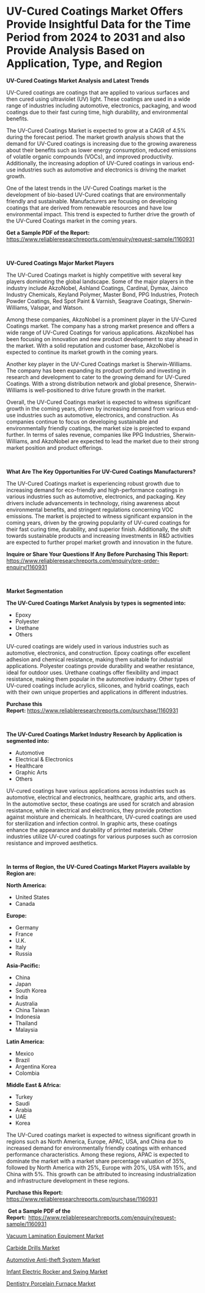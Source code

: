 <p><h1>UV-Cured Coatings Market Offers Provide Insightful Data for the Time Period from 2024 to 2031 and also Provide Analysis Based on Application, Type, and Region</h1></p><p><strong>UV-Cured Coatings Market Analysis and Latest Trends</strong></p>
<p><p>UV-Cured coatings are coatings that are applied to various surfaces and then cured using ultraviolet (UV) light. These coatings are used in a wide range of industries including automotive, electronics, packaging, and wood coatings due to their fast curing time, high durability, and environmental benefits.</p><p>The UV-Cured Coatings Market is expected to grow at a CAGR of 4.5% during the forecast period. The market growth analysis shows that the demand for UV-Cured coatings is increasing due to the growing awareness about their benefits such as lower energy consumption, reduced emissions of volatile organic compounds (VOCs), and improved productivity. Additionally, the increasing adoption of UV-Cured coatings in various end-use industries such as automotive and electronics is driving the market growth.</p><p>One of the latest trends in the UV-Cured Coatings market is the development of bio-based UV-Cured coatings that are environmentally friendly and sustainable. Manufacturers are focusing on developing coatings that are derived from renewable resources and have low environmental impact. This trend is expected to further drive the growth of the UV-Cured Coatings market in the coming years.</p></p>
<p><strong>Get a Sample PDF of the Report:&nbsp;</strong> <a href="https://www.reliableresearchreports.com/enquiry/request-sample/1160931">https://www.reliableresearchreports.com/enquiry/request-sample/1160931</a></p>
<p>&nbsp;</p>
<p><strong>UV-Cured Coatings Major Market Players</strong></p>
<p><p>The UV-Cured Coatings market is highly competitive with several key players dominating the global landscape. Some of the major players in the industry include AkzoNobel, Ashland Coatings, Cardinal, Dymax, Jainco Industry Chemicals, Keyland Polymer, Master Bond, PPG Industries, Protech Powder Coatings, Red Spot Paint & Varnish, Seagrave Coatings, Sherwin-Williams, Valspar, and Watson.</p><p>Among these companies, AkzoNobel is a prominent player in the UV-Cured Coatings market. The company has a strong market presence and offers a wide range of UV-Cured Coatings for various applications. AkzoNobel has been focusing on innovation and new product development to stay ahead in the market. With a solid reputation and customer base, AkzoNobel is expected to continue its market growth in the coming years.</p><p>Another key player in the UV-Cured Coatings market is Sherwin-Williams. The company has been expanding its product portfolio and investing in research and development to cater to the growing demand for UV-Cured Coatings. With a strong distribution network and global presence, Sherwin-Williams is well-positioned to drive future growth in the market.</p><p>Overall, the UV-Cured Coatings market is expected to witness significant growth in the coming years, driven by increasing demand from various end-use industries such as automotive, electronics, and construction. As companies continue to focus on developing sustainable and environmentally friendly coatings, the market size is projected to expand further. In terms of sales revenue, companies like PPG Industries, Sherwin-Williams, and AkzoNobel are expected to lead the market due to their strong market position and product offerings.</p></p>
<p>&nbsp;</p>
<p><strong>What Are The Key Opportunities For UV-Cured Coatings Manufacturers?</strong></p>
<p><p>The UV-Cured Coatings market is experiencing robust growth due to increasing demand for eco-friendly and high-performance coatings in various industries such as automotive, electronics, and packaging. Key drivers include advancements in technology, rising awareness about environmental benefits, and stringent regulations concerning VOC emissions. The market is projected to witness significant expansion in the coming years, driven by the growing popularity of UV-cured coatings for their fast curing time, durability, and superior finish. Additionally, the shift towards sustainable products and increasing investments in R&D activities are expected to further propel market growth and innovation in the future.</p></p>
<p><strong>Inquire or Share Your Questions If Any Before Purchasing This Report:</strong> <a href="https://www.reliableresearchreports.com/enquiry/pre-order-enquiry/1160931">https://www.reliableresearchreports.com/enquiry/pre-order-enquiry/1160931</a></p>
<p>&nbsp;</p>
<p><strong>Market Segmentation</strong></p>
<p><strong>The UV-Cured Coatings Market Analysis by types is segmented into:</strong></p>
<p><ul><li>Epoxy</li><li>Polyester</li><li>Urethane</li><li>Others</li></ul></p>
<p><p>UV-cured coatings are widely used in various industries such as automotive, electronics, and construction. Epoxy coatings offer excellent adhesion and chemical resistance, making them suitable for industrial applications. Polyester coatings provide durability and weather resistance, ideal for outdoor uses. Urethane coatings offer flexibility and impact resistance, making them popular in the automotive industry. Other types of UV-cured coatings include acrylics, silicones, and hybrid coatings, each with their own unique properties and applications in different industries.</p></p>
<p><strong>Purchase this Report:&nbsp;</strong><a href="https://www.reliableresearchreports.com/purchase/1160931">https://www.reliableresearchreports.com/purchase/1160931</a></p>
<p>&nbsp;</p>
<p><strong>The UV-Cured Coatings Market Industry Research by Application is segmented into:</strong></p>
<p><ul><li>Automotive</li><li>Electrical & Electronics</li><li>Healthcare</li><li>Graphic Arts</li><li>Others</li></ul></p>
<p><p>UV-cured coatings have various applications across industries such as automotive, electrical and electronics, healthcare, graphic arts, and others. In the automotive sector, these coatings are used for scratch and abrasion resistance, while in electrical and electronics, they provide protection against moisture and chemicals. In healthcare, UV-cured coatings are used for sterilization and infection control. In graphic arts, these coatings enhance the appearance and durability of printed materials. Other industries utilize UV-cured coatings for various purposes such as corrosion resistance and improved aesthetics.</p></p>
<p>&nbsp;</p>
<p><strong>In terms of Region, the UV-Cured Coatings Market Players available by Region are:</strong></p>
<p>
    <p> <strong> North America: </strong>
        <ul>
            <li>United States</li>
            <li>Canada</li>
        </ul>
        </p> 
    <p> <strong> Europe: </strong>
        <ul>
            <li>Germany</li>
            <li>France</li>
            <li>U.K.</li>
            <li>Italy</li>
            <li>Russia</li>
        </ul>
        </p> 
    <p> <strong> Asia-Pacific: </strong>
        <ul>
            <li>China</li>
            <li>Japan</li>
            <li>South Korea</li>
            <li>India</li>
            <li>Australia</li>
            <li>China Taiwan</li>
            <li>Indonesia</li>
            <li>Thailand</li>
            <li>Malaysia</li>
        </ul>
        </p> 
    <p> <strong> Latin America: </strong>
        <ul>
            <li>Mexico</li>
            <li>Brazil</li>
            <li>Argentina Korea</li>
            <li>Colombia</li>
        </ul>
        </p> 
    <p> <strong> Middle East & Africa: </strong>
        <ul>
            <li>Turkey</li>
            <li>Saudi</li>
            <li>Arabia</li>
            <li>UAE</li>
            <li>Korea</li>
        </ul>
    </p>
    </p>
<p><p>The UV-Cured coatings market is expected to witness significant growth in regions such as North America, Europe, APAC, USA, and China due to increased demand for environmentally friendly coatings with enhanced performance characteristics. Among these regions, APAC is expected to dominate the market with a market share percentage valuation of 35%, followed by North America with 25%, Europe with 20%, USA with 15%, and China with 5%. This growth can be attributed to increasing industrialization and infrastructure development in these regions.</p></p>
<p><strong>Purchase this Report: </strong><a href="https://www.reliableresearchreports.com/purchase/1160931">https://www.reliableresearchreports.com/purchase/1160931</a></p>
<p>&nbsp;<strong>Get a Sample PDF of the Report:&nbsp;&nbsp;</strong><a href="https://www.reliableresearchreports.com/enquiry/request-sample/1160931">https://www.reliableresearchreports.com/enquiry/request-sample/1160931</a></p>
<p><strong></strong></p>
<p><p><a href="https://medium.com/@ashlybednar2023/vacuum-lamination-equipment-market-trends-and-market-analysis-forecasted-for-period-2024-2031-43f3b8d00556">Vacuum Lamination Equipment Market</a></p><p><a href="https://issuu.com/reportprime-2/docs/carbide-drills-market-size-2030.pptx">Carbide Drills Market</a></p><p><a href="https://github.com/indrystar/Market-Research-Report-List-1/blob/main/automotive-anti-theft-system-market.md">Automotive Anti-theft System Market</a></p><p><a href="https://github.com/rahu1505/Market-Research-Report-List-2/blob/main/infant-electric-rocker-and-swing-market.md">Infant Electric Rocker and Swing Market</a></p><p><a href="https://issuu.com/reportprime-2/docs/dentistry-porcelain-furnace-market-size-2030.pptx">Dentistry Porcelain Furnace Market</a></p></p>